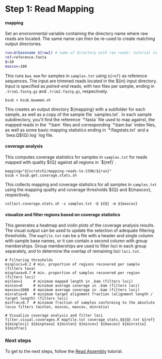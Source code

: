 # Step 1: Read Mapping
#### mapping

Set an environmental variable containing the directory name where raw reads are located. The same name can then be re-used to create matching output directories.

```bash
run=$(basename ${raw}) # name of directory with raw reads: tutorial in this example
ref=reference.fasta
Q=10
maxcov=100
```


This runs `bwa mem` for samples in `samples.txt` using `${ref}` as reference sequences. The input are trimmed reads located in the ${in} input directory. Input is specified as *paired-end* reads, with two files per sample, ending in `.trim1.fastq.gz` and `.trim2.fastq.gz`, respectively.


```
bsub < bsub.bwamem.sh
```
This creates an output directory ${mapping} with a subfolder for each sample, as well as a copy of the sample file `samples.txt`. In each sample subdirectory, you'll find the reference `*.fasta` file used to map against, the mapped reads in the `*.bam` files and corresponding `*.bam.bai` index files, as well as some basic mapping statistics ending in `*.flagstats.txt` and a `bwa.Q${Q}.log` log file.

#### coverage analysis
This computes coverage statistics for samples in `samples.txt` for reads mapped with quality ${Q} against all regions in `${ref}`.
```
mapping="${scratch}/mapping-reads-to-2396/${run}"
bsub < bsub.get.coverage.stats.sh
```

This collects mapping and coverage statistics for all samples in `samples.txt` using the mapping quality and coverage thresholds ${Q} and ${maxcov}, respectively.
```
collect.coverage.stats.sh -s samples.txt -Q ${Q} -m ${maxcov}
```

#### visualize and filter regions based on coverage statistics
This generates a heatmap and violin plots of the coverage analysis results. The visual output can be used to update the selection of adequate filtering thresholds. The ```mapfile.txt``` can be a file with a header and single column with sample base names, or it can contain a second column with group memberships. Group memberships are used to filter loci in each group separately, and to determine the overlap of remaining loci ```loci.txt```.
```
# Filtering thresholds
minploci=0.2 # min. proportion of regions recovered per sample (filters taxa)
minptaxa=0.7 # min. proportion of samples recovered per region (filters loci)
minlen=1     # minimum mapped length in .bam (filters loci)
mincov=8     # minimum average coverage in .bam (filters loci)
maxcov=1000  # maximum average coverage in .bam (filters loci)
minratio=0   # minimum target alignment fraction (alignment length / target length) (filters loci)
minfrac=0.7  # minimum fraction of samples conforming to the absolute locus filters (minlen, mincov, maxcov, minratio)

# Visualize coverage analysis and filter loci
filter.visual.coverages.R mapfile.txt coverage_stats.Q${Q}.txt ${ref} ${minploci} ${minptaxa} ${minlen} ${mincov} ${maxcov} ${minratio} ${minfrac}
````

### Next steps
To get to the next steps, follow the [Read Assembly](https://github.com/scrameri/CaptureAl/blob/master/Step2_Sequence_Assembly.md) tutorial.
